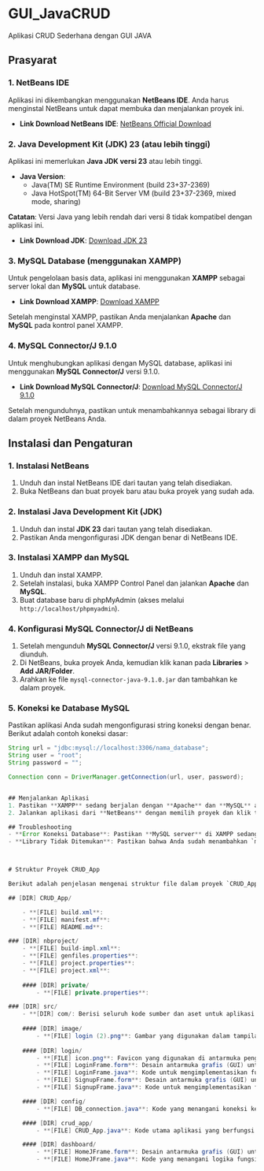 # GUI_JavaCRUD
Aplikasi CRUD Sederhana dengan GUI JAVA
## Prasyarat

### 1. NetBeans IDE
Aplikasi ini dikembangkan menggunakan **NetBeans IDE**. Anda harus menginstal NetBeans untuk dapat membuka dan menjalankan proyek ini.

- **Link Download NetBeans IDE**: [NetBeans Official Download](https://netbeans.apache.org/download/)
  
### 2. Java Development Kit (JDK) 23 (atau lebih tinggi)
Aplikasi ini memerlukan **Java JDK versi 23** atau lebih tinggi.

- **Java Version**:
    - Java(TM) SE Runtime Environment (build 23+37-2369)
    - Java HotSpot(TM) 64-Bit Server VM (build 23+37-2369, mixed mode, sharing)

**Catatan**: Versi Java yang lebih rendah dari versi 8 tidak kompatibel dengan aplikasi ini.

- **Link Download JDK**: [Download JDK 23](https://www.oracle.com/java/technologies/javase/jdk23-archive-downloads.html)

### 3. MySQL Database (menggunakan XAMPP)
Untuk pengelolaan basis data, aplikasi ini menggunakan **XAMPP** sebagai server lokal dan **MySQL** untuk database.

- **Link Download XAMPP**: [Download XAMPP](https://www.apachefriends.org/index.html)

Setelah menginstal XAMPP, pastikan Anda menjalankan **Apache** dan **MySQL** pada kontrol panel XAMPP.

### 4. MySQL Connector/J 9.1.0
Untuk menghubungkan aplikasi dengan MySQL database, aplikasi ini menggunakan **MySQL Connector/J** versi 9.1.0.

- **Link Download MySQL Connector/J**: [Download MySQL Connector/J 9.1.0](https://dev.mysql.com/downloads/connector/j/)

Setelah mengunduhnya, pastikan untuk menambahkannya sebagai library di dalam proyek NetBeans Anda.

## Instalasi dan Pengaturan

### 1. Instalasi NetBeans
1. Unduh dan instal NetBeans IDE dari tautan yang telah disediakan.
2. Buka NetBeans dan buat proyek baru atau buka proyek yang sudah ada.

### 2. Instalasi Java Development Kit (JDK)
1. Unduh dan instal **JDK 23** dari tautan yang telah disediakan.
2. Pastikan Anda mengonfigurasi JDK dengan benar di NetBeans IDE.

### 3. Instalasi XAMPP dan MySQL
1. Unduh dan instal XAMPP.
2. Setelah instalasi, buka XAMPP Control Panel dan jalankan **Apache** dan **MySQL**.
3. Buat database baru di phpMyAdmin (akses melalui `http://localhost/phpmyadmin`).

### 4. Konfigurasi MySQL Connector/J di NetBeans
1. Setelah mengunduh **MySQL Connector/J** versi 9.1.0, ekstrak file yang diunduh.
2. Di NetBeans, buka proyek Anda, kemudian klik kanan pada **Libraries** > **Add JAR/Folder**.
3. Arahkan ke file `mysql-connector-java-9.1.0.jar` dan tambahkan ke dalam proyek.

### 5. Koneksi ke Database MySQL
Pastikan aplikasi Anda sudah mengonfigurasi string koneksi dengan benar. Berikut adalah contoh koneksi dasar:

```java
String url = "jdbc:mysql://localhost:3306/nama_database";
String user = "root";
String password = "";

Connection conn = DriverManager.getConnection(url, user, password);


## Menjalankan Aplikasi
1. Pastikan **XAMPP** sedang berjalan dengan **Apache** dan **MySQL** aktif.
2. Jalankan aplikasi dari **NetBeans** dengan memilih proyek dan klik tombol **Run**.

## Troubleshooting
- **Error Koneksi Database**: Pastikan **MySQL server** di XAMPP sedang berjalan dan string koneksi Anda sudah benar.
- **Library Tidak Ditemukan**: Pastikan bahwa Anda sudah menambahkan `mysql-connector-java-9.1.0.jar` ke dalam libraries proyek di NetBeans.



# Struktur Proyek CRUD_App

Berikut adalah penjelasan mengenai struktur file dalam proyek `CRUD_App` Anda:

## [DIR] CRUD_App/

    - **[FILE] build.xml**: 
    - **[FILE] manifest.mf**: 
    - **[FILE] README.md**: 

### [DIR] nbproject/
    - **[FILE] build-impl.xml**: 
    - **[FILE] genfiles.properties**: 
    - **[FILE] project.properties**: 
    - **[FILE] project.xml**: 
    
    #### [DIR] private/
        - **[FILE] private.properties**: 

### [DIR] src/
    - **[DIR] com/: Berisi seluruh kode sumber dan aset untuk aplikasi.
    
    #### [DIR] image/
        - **[FILE] login (2).png**: Gambar yang digunakan dalam tampilan form login.
        
    #### [DIR] login/
        - **[FILE] icon.png**: Favicon yang digunakan di antarmuka pengguna GUI.
        - **[FILE] LoginFrame.form**: Desain antarmuka grafis (GUI) untuk tampilan login.
        - **[FILE] LoginFrame.java**: Kode untuk mengimplementasikan fungsionalitas tampilan login.
        - **[FILE] SignupFrame.form**: Desain antarmuka grafis (GUI) untuk tampilan signup.
        - **[FILE] SignupFrame.java**: Kode untuk mengimplementasikan fungsionalitas tampilan signup.

    #### [DIR] config/
        - **[FILE] DB_connection.java**: Kode yang menangani koneksi ke database.

    #### [DIR] crud_app/
        - **[FILE] CRUD_App.java**: Kode utama aplikasi yang berfungsi untuk menjalankan aplikasi CRUD.

    #### [DIR] dashboard/
        - **[FILE] HomeJFrame.form**: Desain antarmuka grafis (GUI) untuk tampilan beranda (home).
        - **[FILE] HomeJFrame.java**: Kode yang menangani logika fungsionalitas tampilan beranda (home).

